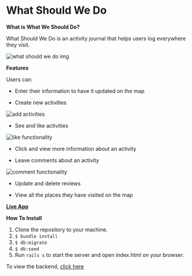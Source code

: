 # What Should We Do

**What is What We Should Do?**

What Should We Do is an activity journal that helps users log everywhere they visit. 

![what should we do img](https://i.imgur.com/9Cuydg6.png)


**Features**

Users can:
- Enter their information to have it updated on the map

- Create new activities

![add activities](https://media.giphy.com/media/homd5Ney4wSeSzpYnL/giphy.gif)

- See and like activities

![like functionality](https://media.giphy.com/media/J1dzz9yGhyNwfIacLL/giphy.gif)

- Click and view more information about an activity

- Leave comments about an activity

![comment functionality](https://media.giphy.com/media/f6s1BSyv8JmkoSx8cU/giphy.gif)


- Update and delete reviews

- View all the places they have visited on the map


**[Live App](https://what-sholud-we-do.surge.sh/)**

**How To Install**
1. Clone the repository to your machine.
2. `$ bundle install`
3. `$ db:migrate`
4. `$ db:seed`
5. Run `rails s` to start the server and open index.html on your browser.


To view the backend, [click here](https://github.com/cohenoa33/what-should-we-do-backend)
